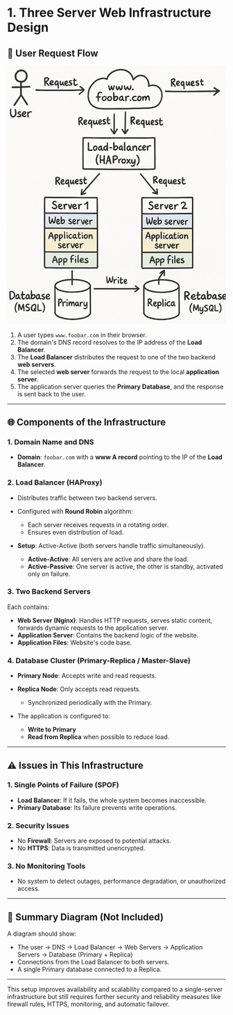# 1. Three Server Web Infrastructure Design

## 🔄 User Request Flow
![Simple Web Stack](images/1-distributed_web_infrastructure.png)

1. A user types `www.foobar.com` in their browser.
2. The domain's DNS record resolves to the IP address of the **Load Balancer**.
3. The **Load Balancer** distributes the request to one of the two backend **web servers**.
4. The selected **web server** forwards the request to the local **application server**.
5. The application server queries the **Primary Database**, and the response is sent back to the user.

---

## 🌐 Components of the Infrastructure

### 1. Domain Name and DNS

* **Domain**: `foobar.com` with a **www A record** pointing to the IP of the **Load Balancer**.

### 2. Load Balancer (HAProxy)

* Distributes traffic between two backend servers.
* Configured with **Round Robin** algorithm:

  * Each server receives requests in a rotating order.
  * Ensures even distribution of load.
* **Setup**: Active-Active (both servers handle traffic simultaneously).

  * **Active-Active**: All servers are active and share the load.
  * **Active-Passive**: One server is active, the other is standby, activated only on failure.

### 3. Two Backend Servers

Each contains:

* **Web Server (Nginx)**: Handles HTTP requests, serves static content, forwards dynamic requests to the application server.
* **Application Server**: Contains the backend logic of the website.
* **Application Files**: Website's code base.

### 4. Database Cluster (Primary-Replica / Master-Slave)

* **Primary Node**: Accepts write and read requests.
* **Replica Node**: Only accepts read requests.

  * Synchronized periodically with the Primary.
* The application is configured to:

  * **Write to Primary**
  * **Read from Replica** when possible to reduce load.

---

## ⚠️ Issues in This Infrastructure

### 1. Single Points of Failure (SPOF)

* **Load Balancer**: If it fails, the whole system becomes inaccessible.
* **Primary Database**: Its failure prevents write operations.

### 2. Security Issues

* No **Firewall**: Servers are exposed to potential attacks.
* No **HTTPS**: Data is transmitted unencrypted.

### 3. No Monitoring Tools

* No system to detect outages, performance degradation, or unauthorized access.

---

## 📁 Summary Diagram (Not Included)

A diagram should show:

* The user -> DNS -> Load Balancer -> Web Servers -> Application Servers -> Database (Primary + Replica)
* Connections from the Load Balancer to both servers.
* A single Primary database connected to a Replica.

---

This setup improves availability and scalability compared to a single-server infrastructure but still requires further security and reliability measures like firewall rules, HTTPS, monitoring, and automatic failover.
